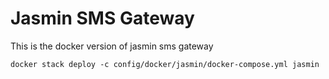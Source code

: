# Jasmin SMS Gateway 
This is the docker version of jasmin sms gateway

```shell
docker stack deploy -c config/docker/jasmin/docker-compose.yml jasmin
```